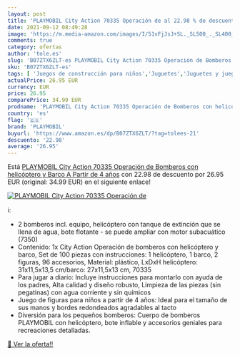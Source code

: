 ```yaml
---
layout: post
title: 'PLAYMOBIL City Action 70335 Operación de al 22.98 % de descuento'
date: 2021-09-12 08:49:28
image: 'https://m.media-amazon.com/images/I/51vFjJsJ+SL._SL500_._SL400_.jpg'
comments: true
category: ofertas
author: 'tole.es'
slug: 'B07ZTX6ZLT-es PLAYMOBIL City Action 70335 Operación de Bomberos con...'
sku: 'B07ZTX6ZLT-es'
tags: [ 'Juegos de construcción para niños','Juguetes','Juguetes y juegos','Sets de construcción','playmobil', ]
actualPrice: 26.95 EUR
currency: EUR
price: 26.95
comparePrice: 34.99 EUR
prodname: 'PLAYMOBIL City Action 70335 Operación de Bomberos con helicóptero y Barco  A Partir de 4 años'
country: 'es'
flag: '🇪🇸'
brand: 'PLAYMOBIL'
buyurl: 'https://www.amazon.es/dp/B07ZTX6ZLT/?tag=tolees-21'
descuento: '22.98'
average: '26.95'
---
```


Está [PLAYMOBIL City Action 70335 Operación de Bomberos con helicóptero y Barco  A Partir de 4 años](https://www.amazon.es/dp/B07ZTX6ZLT/?tag=tolees-21) con 22.98 de descuento por 26.95 EUR (original: 34.99 EUR) en el siguiente enlace!

[![PLAYMOBIL City Action 70335 Operación de](https://m.media-amazon.com/images/I/51vFjJsJ+SL._SL500_._SL400_.jpg)](https://www.amazon.es/dp/B07ZTX6ZLT/?tag=tolees-21)

ℹ️:

- 2 bomberos incl. equipo, helicóptero con tanque de extinción que se llena de agua, bote flotante - se puede ampliar con motor subacuático (7350)
- Contenido: 1x City Action Operación de bomberos con helicóptero y barco, Set de 100 piezas con instrucciones: 1 helicóptero, 1 barco, 2 figuras, 96 accesorios, Material: plástico, LxDxH helicóptero: 31x11,5x13,5 cm/barco: 27x11,5x13 cm, 70335
- Para jugar a diario: Incluye instrucciones para montarlo con ayuda de los padres, Alta calidad y diseño robusto, Limpieza de las piezas (sin pegatinas) con agua corriente y sin químicos
- Juego de figuras para niños a partir de 4 años: Ideal para el tamaño de sus manos y bordes redondeados agradables al tacto
- Diversión para los pequeños bomberos: Cuerpo de bomberos PLAYMOBIL con helicóptero, bote inflable y accesorios geniales para recreaciones detalladas.

[🛒 Ver la oferta!!](https://www.amazon.es/dp/B07ZTX6ZLT/?tag=tolees-21)
